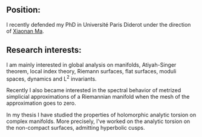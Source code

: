<h2>Position:</h2>
I recently defended my PhD in Université Paris Diderot under the direction of <a href="https://webusers.imj-prg.fr/~xiaonan.ma/">Xiaonan Ma</a>.

<h2>Research interests:</h2>

I am mainly interested in global analysis on manifolds, Atiyah-Singer theorem, local index theory, Riemann surfaces, flat surfaces, moduli spaces, dynamics and L<sup>2</sup> invariants.
<p>
Recently I also became interested in the spectral behavior of metrized simplicial approximations of a Riemannian manifold when the mesh of the approximation goes to zero.
<p>
In my thesis I have studied the properties of holomorphic analytic torsion on complex manifolds. More precisely, I've worked on the analytic torsion on the non-compact surfaces, admitting hyperbolic cusps.
</p>
